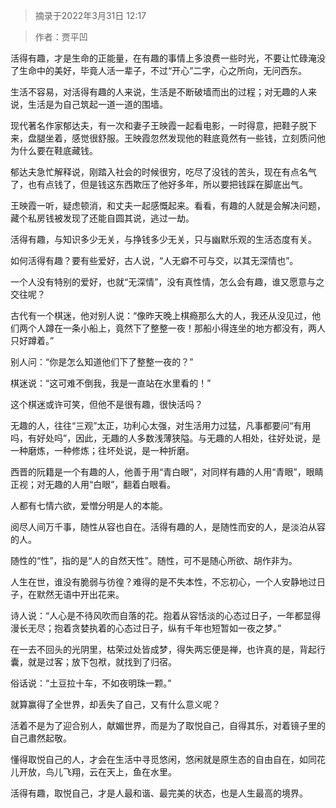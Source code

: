 > 摘录于2022年3月31日 12:17

> 作者：贾平凹

活得有趣，才是生命的正能量，在有趣的事情上多浪费一些时光，不要让忙碌淹没了生命中的美好，毕竟人活一辈子，不过“开心”二字，心之所向，无问西东。

生活不容易，对活得有趣的人来说，生活是不断破墙而出的过程；对无趣的人来说，生活是为自己筑起一道一道的围墙。

现代著名作家郁达夫，有一次和妻子王映霞一起看电影，一时得意，把鞋子脱下来，盘腿坐着，感觉很舒服。王映霞忽然发现他的鞋底竟然有一些钱，立刻质问他为什么要在鞋底藏钱。

郁达夫急忙解释说，刚踏入社会的时候很穷，吃尽了没钱的苦头，现在有点名气了，也有点钱了，但是钱这东西欺压了他好多年，所以要把钱踩在脚底出气。

王映霞一听，疑虑顿消，和丈夫一起感慨起来。看看，有趣的人就是会解决问题，藏个私房钱被发现了还能自圆其说，逃过一劫。

活得有趣，与知识多少无关，与挣钱多少无关，只与幽默乐观的生活态度有关。

如何活得有趣？要有些爱好，古人说，“人无癖不可与交，以其无深情也”。

一个人没有特别的爱好，也就“无深情”，没有真性情，怎么会有趣，谁又愿意与之交往呢？

古代有一个棋迷，他对别人说：“像昨天晚上棋瘾那么大的人，我还从没见过，他们两个人蹲在一条小船上，竟然下了整整一夜！那船小得连坐的地方都没有，两人只好蹲着。”

别人问：“你是怎么知道他们下了整整一夜的？”

棋迷说：“这可难不倒我，我是一直站在水里看的！”

这个棋迷或许可笑，但他不是很有趣，很快活吗？

无趣的人，往往“三观”太正，功利心太强，对生活用力过猛，凡事都要问“有用吗，有好处吗”，因此，无趣的人多数浅薄狭隘。与无趣的人相处，往好处说，是一种磨炼，一种修炼；往坏处说，是一种折磨。

西晋的阮籍是一个有趣的人，他善于用“青白眼”，对同样有趣的人用“青眼”，眼睛正视；对无趣的人用“白眼”，翻着白眼看。

人都有七情六欲，爱憎分明是人的本能。

阅尽人间万千事，随性从容也自在。活得有趣的人，是随性而安的人，是淡泊从容的人。

随性的“性”，指的是“人的自然天性”。随性，可不是随心所欲、胡作非为。

人生在世，谁没有脆弱与彷徨？难得的是不失本性，不忘初心，一个人安静地过日子，在默然无语中开出花来。

诗人说：“人心是不待风吹而自落的花。抱着从容恬淡的心态过日子，一年都显得漫长无尽；抱着贪婪执着的心态过日子，纵有千年也短暂如一夜之梦。”

在一去不回头的光阴里，枯荣过处皆成梦，得失两忘便是禅，也许真的是，背起行囊，就是过客；放下包袱，就找到了归宿。

俗话说：“土豆拉十车，不如夜明珠一颗。”

就算赢得了全世界，却丢失了自己，又有什么意义呢？

活着不是为了迎合别人，献媚世界，而是为了取悦自己，自得其乐，对着镜子里的自己肅然起敬。

懂得取悦自己的人，才会在生活中寻觅悠闲，悠闲就是原生态的自由自在，如同花儿开放，鸟儿飞翔，云在天上，鱼在水里。

活得有趣，取悦自己，才是人最和谐、最完美的状态，也是人生最高的境界。
